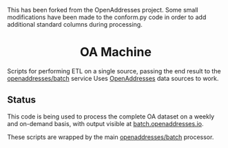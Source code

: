 This has been forked from the OpenAddresses project. Some small modifications have been made to the conform.py code in order to add additional standard columns during processing.

<h1 align="center">OA Machine</h1>

Scripts for performing ETL on a single source, passing the end result to the [openaddresses/batch](https://github.com/openaddresses/batch) service
Uses [OpenAddresses](https://github.com/openaddresses/openaddresses) data sources to work.

## Status

This code is being used to process the complete OA dataset on a weekly and on-demand
basis, with output visible at [batch.openaddresses.io](https://batch.openaddresses.io).

These scripts are wrapped by the main [openaddresses/batch](https://github.com/openaddresses/batch) processor.

